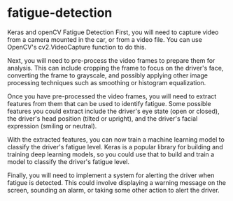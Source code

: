 # fatigue-detection
Keras and openCV Fatigue Detection 
First, you will need to capture video from a camera mounted in the car, or from a video file. You can use OpenCV's cv2.VideoCapture function to do this.

Next, you will need to pre-process the video frames to prepare them for analysis. This can include cropping the frame to focus on the driver's face, converting the frame to grayscale, and possibly applying other image processing techniques such as smoothing or histogram equalization.

Once you have pre-processed the video frames, you will need to extract features from them that can be used to identify fatigue. Some possible features you could extract include the driver's eye state (open or closed), the driver's head position (tilted or upright), and the driver's facial expression (smiling or neutral).

With the extracted features, you can now train a machine learning model to classify the driver's fatigue level. Keras is a popular library for building and training deep learning models, so you could use that to build and train a model to classify the driver's fatigue level.

Finally, you will need to implement a system for alerting the driver when fatigue is detected. This could involve displaying a warning message on the screen, sounding an alarm, or taking some other action to alert the driver.
